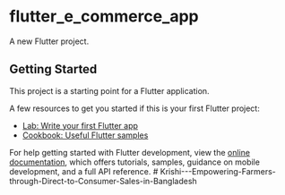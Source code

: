# flutter_e_commerce_app

A new Flutter project.

## Getting Started

This project is a starting point for a Flutter application.

A few resources to get you started if this is your first Flutter project:

- [Lab: Write your first Flutter app](https://docs.flutter.dev/get-started/codelab)
- [Cookbook: Useful Flutter samples](https://docs.flutter.dev/cookbook)

For help getting started with Flutter development, view the
[online documentation](https://docs.flutter.dev/), which offers tutorials,
samples, guidance on mobile development, and a full API reference.
#   K r i s h i - - - E m p o w e r i n g - F a r m e r s - t h r o u g h - D i r e c t - t o - C o n s u m e r - S a l e s - i n - B a n g l a d e s h  
 
